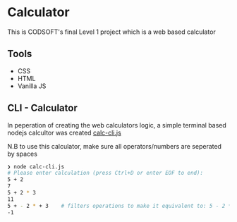 # Calculator

This is CODSOFT's final Level 1 project which is a web based calculator

## Tools

* CSS
* HTML
* Vanilla JS

## CLI - Calculator

In peperation of creating the web calculators logic, a simple terminal based nodejs calcultor was created [calc-cli.js](calc-cli.js)

N.B to use this calculator, make sure all operators/numbers are seperated by spaces 
```sh
❯ node calc-cli.js
# Please enter calculation (press Ctrl+D or enter EOF to end):
5 + 2
7
5 + 2 * 3
11
5 + - 2 * + 3    # filters operations to make it equivalent to: 5 - 2 * 3
-1
```
